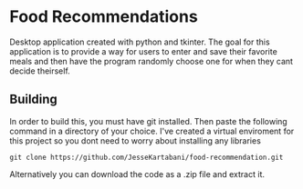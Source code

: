 # Food Recommendations

Desktop application created with python and tkinter. The goal for this application is to provide a way for users to enter and save their favorite meals and then have the program randomly choose one for when they cant decide theirself.

## Building

In order to build this, you must have git installed. Then paste the following command in a directory of your choice.
I've created a virtual enviroment for this project so you dont need to worry about installing any libraries

~~~
git clone https://github.com/JesseKartabani/food-recommendation.git
~~~

Alternatively you can download the code as a .zip file and extract it.
